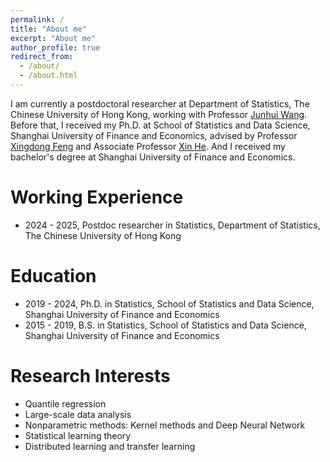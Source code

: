 ```yaml
---
permalink: /
title: "About me"
excerpt: "About me"
author_profile: true
redirect_from: 
  - /about/
  - /about.html
---
```


I am currently a postdoctoral researcher at Department of Statistics, The Chinese University of Hong Kong, working with Professor [Junhui Wang](https://www.sta.cuhk.edu.hk/peoples/jwang/). Before that, I received my Ph.D. at School of Statistics and Data Science, Shanghai University of Finance and Economics, advised by Professor [Xingdong Feng](https://ssm.sufe.edu.cn/28/af/c714a141487/page.htm) and Associate Professor [Xin He](https://ssm.sufe.edu.cn/f4/de/c712a128222/page.htm). And I received my bachelor's degree at Shanghai University of Finance and Economics. 


Working Experience
======
* 2024 - 2025, Postdoc researcher in Statistics, Department of Statistics, The Chinese University of Hong Kong


Education
======
* 2019 - 2024, Ph.D. in Statistics, School of Statistics and Data Science, Shanghai University of Finance and Economics
* 2015 - 2019, B.S. in Statistics, School of Statistics and Data Science, Shanghai University of Finance and Economics

Research Interests
======
* Quantile regression
* Large-scale data analysis
* Nonparametric methods: Kernel methods and Deep Neural Network
* Statistical learning theory
* Distributed learning and transfer learning


